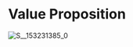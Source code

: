 # Value Proposition

![S__153231385_0](https://user-images.githubusercontent.com/70945564/118358568-9c38ca00-b5a9-11eb-9d73-5a4d970261cd.jpg)
